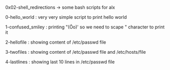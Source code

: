 0x02-shell_redirections  -> some bash scripts for alx 

0-hello_world : very very simple script to print hello world 

1-confused_smiley : printing "(Ôo)' so we need to scape " character to print it 

2-hellofile : showing content of /etc/passwd file 

3-twofiles : showing content of /etc/passwd file and /etc/hosts/file

4-lastlines : showing last 10 lines in /etc/passwd file
